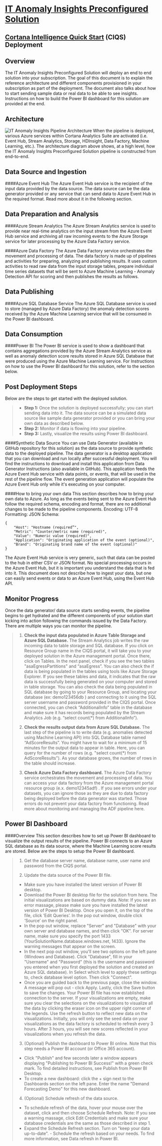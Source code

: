 [IT Anomaly Insights Preconfigured Solution](https://gallery.cortanaintelligence.com/solutiontemplate/c0cc7d49409b4be99fa99dcf8ccba98b)
============================================
[Cortana Intelligence Quick Start](https://start.cortanaintelligence.com) (CIQS) Deployment
----------------------------------
Overview
--------
The IT Anomaly Insights Preconfigured Solution will deploy an end to end solution into your subscription. The goal of this document is to explain the reference architecture and different components provisioned in your subscription as part of the deployment. The document also talks about how to start sending sample data or real data to be able to see insights. Instructions on how to build the Power BI dashboard for this solution are provided at the end.

Architecture
------------
![IT Anomaly Insights Pipeline Architecture](https://az712634.vo.msecnd.net/solutiontemplates/IT_Operations_Insights_Preconfigured_Solution/Anomaly_detection_Topology1.png)
When the pipeline is deployed, various Azure services within Cortana Analytics Suite are activated (i.e. Event Hub, Stream Analytics, Storage, HDInsight, Data Factory, Machine Learning, etc.). The architecture diagram above shows, at a high level, how the IT Anomaly Insights Preconfigured Solution pipeline is constructed from end-to-end.

Data Source and Ingestion
-------------------------
####Azure Event Hub
The Azure Event Hub service is the recipient of the input data provided by the data source. The data source can be the data generator provided or any service that can send data to Azure Event Hub in the required format. Read more about it in the following section.

Data Preparation and Analysis
-----------------------------
####Azure Stream Analytics
The Azure Stream Analytics service is used to provide near real-time analytics on the input stream from the Azure Event Hub service and archiving all raw incoming events to the Azure Storage service for later processing by the Azure Data Factory service.

####Azure Data Factory
The Azure Data Factory service orchestrates the movement and processing of data. The data factory is made up of pipelines and activities for preparing, analyzing and publishing results. It uses custom activities to read raw data from the input storage tables, prepare individual time series datasets that will be sent to Azure Machine Learning - Anomaly Detection API for scoring and then publishes the results as follows.

Data Publishing
---------------
####Azure SQL Database Service
The Azure SQL Database service is used to store (managed by Azure Data Factory) the anomaly detection scores received by the Azure Machine Learning service that will be consumed in the Power BI dashboard.

Data Consumption
----------------
####Power BI
The Power BI service is used to show a dashboard that contains aggregations provided by the Azure Stream Analytics service as well as anomaly detection score results stored in Azure SQL Database that were produced using the Azure Machine Learning service. For Instructions on how to use the Power BI dashboard for this solution, refer to the section below.

Post Deployment Steps
---------------------
Below are the steps to get started with the deployed solution.
> - **Step 1:** Once the solution is deployed successfully; you can start sending data into it.  The data source can be a simulated data source like sample data generator provided or you can bring your own data as described below. 
> - **Step 2:** Monitor if data is flowing into your pipeline.
> - **Step 3:** Lastly, visualize the results using Power BI dashboard.

####Synthetic Data Source
You can use Data Generator (available in GitHub repository for this solution) as the data source to provide synthetic data to the deployed pipeline. The data generator is a desktop application that you can download and run locally after successful deployment. You will find the instructions to download and install this application from Data Generator Instructions (also available in GitHub). This application feeds the Azure Event Hub service with data points, or events, that will be used in the rest of the pipeline flow.
The event generation application will populate the Azure Event Hub only while it's executing on your computer.

####How to bring your own data 
This section describes how to bring your own data to Azure. As long as the events being sent to the Azure Event Hub follow the required schema, encoding and format, there are no additional changes to be made to the pipeline components.
Encoding: UTF-8
Formatting: JSON
Schema:
```
{
	"Host": "Hostname (required”",
	"Metric": "Counter/metric name (required)",
	"Value": "Numeric value (required)",
	"Application": "Originating application of the event (optional)",
	"Brand": "Originating brand name of the event (optional)"
}
```

The Azure Event Hub service is very generic, such that data can be posted to the hub in either CSV or JSON format. No special processing occurs in the Azure Event Hub, but it is important you understand the data that is fed into it.
This document does not describe how to ingest your data, but one can easily send events or data to an Azure Event Hub, using the Event Hub API.

Monitor Progress
----------------
Once the data generator/ data source starts sending events, the pipeline begins to get hydrated and the different components of your solution start kicking into action following the commands issued by the Data Factory. There are multiple ways you can monitor the pipeline.
> 1) **Check the input data populated in Azure Table Storage and Azure SQL Database.**
The Stream Analytics job writes the raw incoming data to table storage and SQL database. If you click on Resource Group name in the CIQS portal, it will take you to your deployed solution in the Azure management portal. Once there, click on Tables. In the next panel, check if you see the two tables "asaEgressPartitions" and “asaEgress”. You can also check the if data is being populated in the tables using tools like Azure Storage Explorer. If you see these tables and data, it indicates that the raw data is successfully being generated on your computer and stored in table storage. 
You can also check the data being populated in SQL database by going to your Resource Group, and locating your database (ex: demo123456db ) and connecting to it using the SQL server username and password provided in the CIQS portal. Once connected, you can check “AdditionalInfo” table in the database and make sure it has records being populated by the Stream Analytics Job (e.g. “select count(*) from AdditionalInfo”). 
>
> 2) **Check the results output data from Azure SQL Database.**
The last step of the pipeline is to write data (e.g. anomalies detected using Machine Learning API) into SQL Database table named “AdScoreResults”. You might have to wait for a minimum of 15 minutes for the output data to appear in table. Here, you can query for the number of rows (e.g. "select count(*) from AdScoreResults"). As your database grows, the number of rows in the table should increase.
>
> 3) **Check Azure Data Factory dashboard.**
The Azure Data Factory service orchestrates the movement and processing of data. You can access your data factory from the Azure management portal resource group (e.x. demo12345adf) . If you see errors under your datasets, you can ignore those as they are due to data factory being deployed before the data generator was started. Those errors do not prevent your data factory from functioning. Read more about monitoring and managing the ADF pipeline here.

Power BI Dashboard
------------------
####Overview
This section describes how to set up Power BI dashboard to visualize the output results of the pipeline. Power BI connects to an Azure SQL database as its data source, where the Machine Learning score results are stored. Below are the steps to setup the Power BI dashboard.
> 1) Get the database server name, database name, user name and password from the CIQS portal.
> 
> 2) Update the data source of the Power BI file.
> - Make sure you have installed the latest version of Power BI desktop.
> - Download the Power BI desktop file for the solution from here. The initial visualizations are based on dummy data. Note: If you see an error massage, please make sure you have installed the latest version of Power BI Desktop.
Once you open it, on the top of the file, click ‘Edit Queries’. In the pop out window, double click ‘Source’ on the right panel.
> - In the pop out window, replace "Server" and "Database" with your own server and database names, and then click "OK". For server name, make sure you specify the port 1433 (YourSolutionName.database.windows.net, 1433). Ignore the warning messages that appear on the screen.
> - In the next pop out window, you'll see two options on the left pane (Windows and Database). Click "Database", fill in your "Username" and "Password" (this is the username and password you entered when you first deployed the solution and created an Azure SQL database). In Select which level to apply these settings to, check database level option. Then click "Connect".
> - Once you are guided back to the previous page, close the window. A message will pop out - click Apply. Lastly, click the Save button to save the changes. Your Power BI file has now established connection to the server. If your visualizations are empty, make sure you clear the selections on the visualizations to visualize all the data by clicking the eraser icon on the upper right corner of the legends. Use the refresh button to reflect new data on the visualizations. Initially, you will only see the seed data on your visualizations as the data factory is scheduled to refresh every 3 hours. After 3 hours, you will see new scores reflected in your visualizations when you refresh the data.
> 
> 3) (Optional) Publish the dashboard to Power BI online. Note that this step needs a Power BI account (or Office 365 account).
> - Click "Publish" and few seconds later a window appears displaying "Publishing to Power BI Success!" with a green check mark. To find detailed instructions, see Publish from Power BI Desktop.
> - To create a new dashboard: click the + sign next to the Dashboards section on the left pane. Enter the name "Demand Forecasting Demo" for this new dashboard.
> 
> 4) (Optional) Schedule refresh of the data source.
> - To schedule refresh of the data, hover your mouse over the dataset, click   and then choose Schedule Refresh. Note: If you see a warning massage, click Edit Credentials and make sure your database credentials are the same as those described in step 1.
> - Expand the Schedule Refresh section. Turn on "keep your data up-to-date". - Schedule the refresh based on your needs. To find more information, see Data refresh in Power BI.
